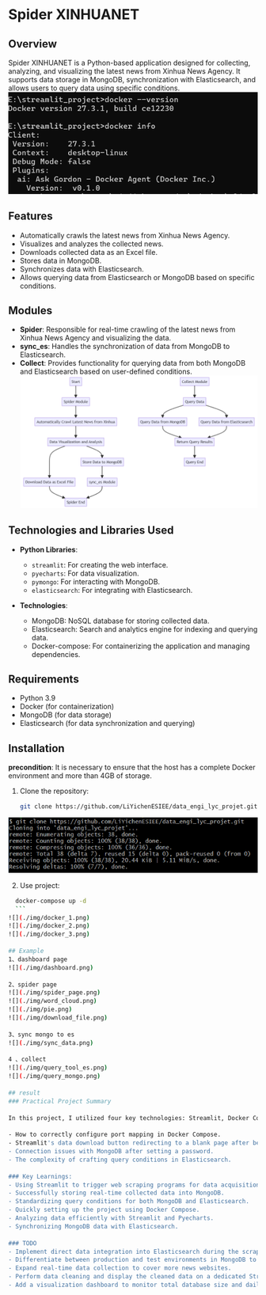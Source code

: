 # Spider XINHUANET

## Overview
Spider XINHUANET is a Python-based application designed for collecting, analyzing, and visualizing the latest news from Xinhua News Agency. It supports data storage in MongoDB, synchronization with Elasticsearch, and allows users to query data using specific conditions.
![](./img/docker_4.png)

## Features
- Automatically crawls the latest news from Xinhua News Agency.
- Visualizes and analyzes the collected news.
- Downloads collected data as an Excel file.
- Stores data in MongoDB.
- Synchronizes data with Elasticsearch.
- Allows querying data from Elasticsearch or MongoDB based on specific conditions.

## Modules
- **Spider**: Responsible for real-time crawling of the latest news from Xinhua News Agency and visualizing the data.
- **sync_es**: Handles the synchronization of data from MongoDB to Elasticsearch.
- **Collect**: Provides functionality for querying data from both MongoDB and Elasticsearch based on user-defined conditions.
![](./img/flow_img.png)

## Technologies and Libraries Used
- **Python Libraries**:
  - `streamlit`: For creating the web interface.
  - `pyecharts`: For data visualization.
  - `pymongo`: For interacting with MongoDB.
  - `elasticsearch`: For integrating with Elasticsearch.

- **Technologies**:
  - MongoDB: NoSQL database for storing collected data.
  - Elasticsearch: Search and analytics engine for indexing and querying data.
  - Docker-compose: For containerizing the application and managing dependencies.

## Requirements
- Python 3.9
- Docker (for containerization)
- MongoDB (for data storage)
- Elasticsearch (for data synchronization and querying)

## Installation

**precondition**: It is necessary to ensure that the host has a complete Docker environment and more than 4GB of storage.



1. Clone the repository:
   ```bash
   git clone https://github.com/LiYichenESIEE/data_engi_lyc_projet.git
   ```
![](./img/git_1.png)

2. Use project:
  ```bash
	docker-compose up -d
	```
![](./img/docker_1.png)
![](./img/docker_2.png)
![](./img/docker_3.png)

## Example
1、dashboard page
![](./img/dashboard.png)

2、spider page
![](./img/spider_page.png)
![](./img/word_cloud.png)
![](./img/pie.png)
![](./img/download_file.png)

3、sync mongo to es
![](./img/sync_data.png)

4 、collect
![](./img/query_tool_es.png)
![](./img/query_mongo.png)

## result
### Practical Project Summary

In this project, I utilized four key technologies: Streamlit, Docker Compose, MongoDB, and Elasticsearch. Throughout the experiment, I encountered several challenging issues, including:

- How to correctly configure port mapping in Docker Compose.
- Streamlit's data download button redirecting to a blank page after being clicked.
- Connection issues with MongoDB after setting a password.
- The complexity of crafting query conditions in Elasticsearch.

### Key Learnings:
- Using Streamlit to trigger web scraping programs for data acquisition.
- Successfully storing real-time collected data into MongoDB.
- Standardizing query conditions for both MongoDB and Elasticsearch.
- Quickly setting up the project using Docker Compose.
- Analyzing data efficiently with Streamlit and Pyecharts.
- Synchronizing MongoDB data with Elasticsearch.

### TODO
- Implement direct data integration into Elasticsearch during the scraping process.
- Differentiate between production and test environments in MongoDB to ensure data persistence.
- Expand real-time data collection to cover more news websites.
- Perform data cleaning and display the cleaned data on a dedicated Streamlit webpage.
- Add a visualization dashboard to monitor total database size and daily data collection statistics.
